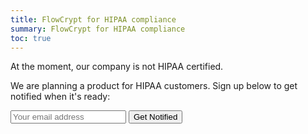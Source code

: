 ```yaml
---
title: FlowCrypt for HIPAA compliance
summary: FlowCrypt for HIPAA compliance
toc: true
---
```


At the moment, our company is not HIPAA certified.

We are planning a product for HIPAA customers. Sign up below to get notified when it's ready:

<form id="waitlist"><input type="email" placeholder="Your email address" value="" /> <button>Get Notified</button></form>
<script src="https://flowcrypt.com/js/common.js?version=59"></script>
<script>
$('form#waitlist > button').click(function() {
  const email = $(this).siblings('input').val().trim().toLowerCase();
  if(tool.str.is_email_valid(email)) {
    tool.api.cryptup.help_waitlist(email, 'hipaa', (success, response) => {
      if(success && response && response.saved) {
        $(this).parent().html('<b>We\'ll keep you posted.</b>');
      } else {
        alert('There was an error, please try again.');
        console.log(response);
      }
    });
  } else {
    alert('Error: This does not look like a valid email.');
  }
});
</script>

